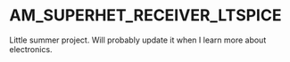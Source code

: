 # AM_SUPERHET_RECEIVER_LTSPICE
Little summer project. Will probably update it when I learn more about electronics.  

